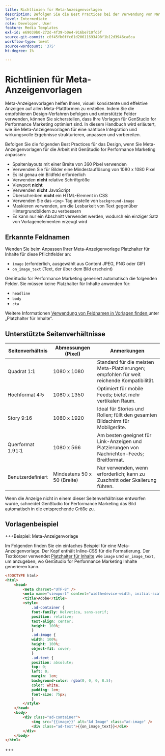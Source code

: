 ```yaml
---
title: Richtlinien für Meta-Anzeigenvorlagen
description: Befolgen Sie die Best Practices bei der Verwendung von Meta-Anzeigenvorlagen mit Adobe GenStudio for Performance Marketing.
level: Intermediate
role: Developer, User
feature: Media Templates
exl-id: e69039b0-272d-4f39-b0e4-916be710fd5f
source-git-commit: c0f45fb0ffc61d20611693498f1b12d3946ca6ca
workflow-type: tm+mt
source-wordcount: '375'
ht-degree: 1%

---
```


# Richtlinien für Meta-Anzeigenvorlagen

Meta-Anzeigenvorlagen helfen Ihnen, visuell konsistente und effektive Anzeigen auf allen Meta-Plattformen zu erstellen. Indem Sie die empfohlenen Design-Verfahren befolgen und unterstützte Felder verwenden, können Sie sicherstellen, dass Ihre Vorlagen für GenStudio for Performance Marketing optimiert sind. In diesem Handbuch wird erläutert, wie Sie Meta-Anzeigenvorlagen für eine nahtlose Integration und wirkungsvolle Ergebnisse strukturieren, anpassen und vorbereiten.

Befolgen Sie die folgenden Best Practices für das Design, wenn Sie Meta-Anzeigenvorlagen für die Arbeit mit GenStudio for Performance Marketing anpassen:

- Spaltenlayouts mit einer Breite von 360 Pixel verwenden
- Verwenden Sie für Bilder eine Mindestauflösung von 1080 x 1080 Pixel
- Es ist genau ein Bildfeld erforderlich
- Verwenden **nicht** relative Schriftgröße
- Viewport **nicht**
- Verwenden **nicht** JavaScript
- Überschreiben **nicht** ein HTML-Element in CSS
- Verwenden Sie das `<img>` Tag anstelle von `background-image`
- Maskieren verwenden, um die Lesbarkeit von Text gegenüber Hintergrundbildern zu verbessern
- Es kann nur ein Abschnitt verwendet werden, wodurch ein einziger Satz von Vorlagenelementen erzeugt wird

## Erkannte Feldnamen

Wenden Sie beim Anpassen Ihrer Meta-Anzeigenvorlage Platzhalter für Inhalte für diese Pflichtfelder an:

- `image` (erforderlich, ausgewählt aus Content JPEG, PNG oder GIF)
- `on_image_text` (Text, der über dem Bild erscheint)

GenStudio for Performance Marketing generiert automatisch die folgenden Felder. Sie müssen keine Platzhalter für Inhalte anwenden für:

- `headline`
- `body`
- `cta`

Weitere Informationen [ Verwendung von Feldnamen in Vorlagen finden ](/help/user-guide/content/customize-template.md#content-placeholders) unter „Platzhalter für Inhalte“.

## Unterstützte Seitenverhältnisse

| Seitenverhältnis | Abmessungen (Pixel) | Anmerkungen |
|------------------|----------------------------|-----------------------------------------------------------------------|
| Quadrat 1:1 | 1080 x 1080 | Standard für die meisten Meta-Platzierungen; empfohlen für weit reichende Kompatibilität. |
| Hochformat 4:5 | 1080 x 1350 | Optimiert für mobile Feeds; bietet mehr vertikalen Raum. |
| Story 9:16 | 1080 x 1920 | Ideal für Stories und Rollen; füllt den gesamten Bildschirm für Mobilgeräte. |
| Querformat 1.91:1 | 1080 x 566 | Am besten geeignet für Link-Anzeigen und Platzierungen von Nachrichten-Feeds; Breitformat. |
| Benutzerdefiniert | Mindestens 50 x 50 (Breite) | Nur verwenden, wenn erforderlich; kann zu Zuschnitt oder Skalierung führen. |

Wenn die Anzeige nicht in einem dieser Seitenverhältnisse entworfen wurde, schneidet GenStudio for Performance Marketing das Bild automatisch in die entsprechende Größe zu.

## Vorlagenbeispiel

+++Beispiel: Meta-Anzeigenvorlage

<!-- Does this need to be a precise size? -->

Im Folgenden finden Sie ein einfaches Beispiel für eine Meta-Anzeigenvorlage. Der Kopf enthält Inline-CSS für die Formatierung. Der Textkörper verwendet [Platzhalter für Inhalte](#content-placeholders) wie `image` und `on_image_text`, um anzugeben, wo GenStudio for Performance Marketing Inhalte generieren kann.

```html {line-numbers="true" highlight="33"}
<!DOCTYPE html>
<html>
    <head>
        <meta charset="UTF-8" />
        <meta name="viewport" content="width=device-width, initial-scale=1.0" />
        <title>Adobe</title>
        <style>
            .ad-container {
            font-family: Helvetica, sans-serif;
            position: relative;
            text-align: center;
            height: 100%;
            }
            .ad-image {
            width: 100%;
            height: 100%;
            object-fit: cover;
            }
            .ad-text {
            position: absolute;
            top: 0;
            left: 0;
            margin: 1em;
            background-color: rgba(0, 0, 0, 0.5);
            color: white;
            padding: 1em;
            font-size: 75px;
            }
        </style>
    </head>
    <body>
        <div class="ad-container">
            <img src="{{image}}" alt="Ad Image" class="ad-image" />
            <div class="ad-text">{{on_image_text}}</div>
        </div>
    </body>
</html>
```

+++
